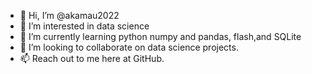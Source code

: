 - 👋 Hi, I’m @akamau2022
- 👀 I’m interested in data science
- 🌱 I’m currently learning python numpy and pandas, flash,and SQLite 
- 💞️ I’m looking to collaborate on data science projects.
- 📫 Reach out to me here at GitHub.

<!---
akamau2022/akamau2022 is a ✨ special ✨ repository because its `README.md` (this file) appears on your GitHub profile.
You can click the Preview link to take a look at your changes.
--->
